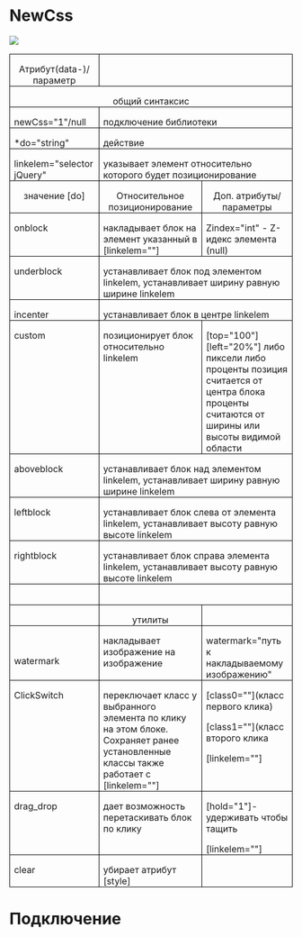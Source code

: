 # NewCss
![](https://github.com/Traineratwot/NewCss/raw/master//facicon.ico)
<table class=MsoNormalTable border=0 cellspacing=0 cellpadding=0
style='border-collapse:collapse;mso-yfti-tbllook:1184;mso-padding-alt:0cm 0cm 0cm 0cm'>
<tr style='mso-yfti-irow:0;mso-yfti-firstrow:yes'>
	<td width=158 valign=top style='width:118.35pt;border:solid windowtext 1.0pt;
padding:0cm 5.4pt 0cm 5.4pt'>
		<p class=MsoNormal align=center style='margin-bottom:0cm;margin-bottom:.0001pt;
text-align:center;line-height:normal'>Атрибут(data-)/параметр</p>
	</td>
	<td width=465 colspan=2 valign=top style='width:348.9pt;border:solid windowtext 1.0pt;
border-left:none;padding:0cm 5.4pt 0cm 5.4pt'></td>
</tr>
<tr style='mso-yfti-irow:1'>
	<td width=623 colspan=3 valign=top style='width:467.25pt;border:solid windowtext 1.0pt;
border-top:none;padding:0cm 5.4pt 0cm 5.4pt'>
		<p class=MsoNormal align=center style='margin-bottom:0cm;margin-bottom:.0001pt;
text-align:center;line-height:normal'>общий синтаксис</p>
	</td>
</tr>
<tr style='mso-yfti-irow:2'>
	<td width=158 valign=top style='width:118.35pt;border:solid windowtext 1.0pt;
border-top:none;padding:0cm 5.4pt 0cm 5.4pt'>
		<p class=MsoNormal style='margin-bottom:0cm;margin-bottom:.0001pt;line-height:
normal'>newCss=&quot;1&quot;/<span lang=EN-US style='mso-ansi-language:EN-US'>null</span></p>
	</td>
	<td width=465 colspan=2 valign=top style='width:348.9pt;border-top:none;
border-left:none;border-bottom:solid windowtext 1.0pt;border-right:solid windowtext 1.0pt;
padding:0cm 5.4pt 0cm 5.4pt'>
		<p class=MsoNormal style='margin-bottom:0cm;margin-bottom:.0001pt;line-height:
normal'>подключение библиотеки </p>
	</td>
</tr>
<tr style='mso-yfti-irow:3'>
	<td width=158 valign=top style='width:118.35pt;border:solid windowtext 1.0pt;
border-top:none;padding:0cm 5.4pt 0cm 5.4pt'>
		<p class=MsoNormal style='margin-bottom:0cm;margin-bottom:.0001pt;line-height:
normal'><span lang=EN-US style='mso-ansi-language:EN-US'>*</span>do=&quot;<span lang=EN-US
				style='mso-ansi-language:EN-US'>string</span>&quot;</p>
	</td>
	<td width=465 colspan=2 valign=top style='width:348.9pt;border-top:none;
border-left:none;border-bottom:solid windowtext 1.0pt;border-right:solid windowtext 1.0pt;
padding:0cm 5.4pt 0cm 5.4pt'>
		<p class=MsoNormal style='margin-bottom:0cm;margin-bottom:.0001pt;line-height:
normal'><span class=SpellE><span lang=EN-US style='mso-ansi-language:EN-US'>действие</span></span></p>
	</td>
</tr>
<tr style='mso-yfti-irow:4'>
	<td width=158 valign=top style='width:118.35pt;border:solid windowtext 1.0pt;
border-top:none;padding:0cm 5.4pt 0cm 5.4pt'>
		<p class=MsoNormal style='margin-bottom:0cm;margin-bottom:.0001pt;line-height:
normal'><span lang=EN-US style='mso-ansi-language:EN-US'>linkelem=&quot;selector
				jQuery&quot;</span></p>
	</td>
	<td width=465 colspan=2 valign=top style='width:348.9pt;border-top:none;
border-left:none;border-bottom:solid windowtext 1.0pt;border-right:solid windowtext 1.0pt;
padding:0cm 5.4pt 0cm 5.4pt'>
		<p class=MsoNormal style='margin-bottom:0cm;margin-bottom:.0001pt;line-height:
normal'>указывает элемент относительно которого будет позиционирование</p>
	</td>
</tr>
<tr style='mso-yfti-irow:5'>
	<td width=158 valign=top style='width:118.35pt;border:solid windowtext 1.0pt;
border-top:none;padding:0cm 5.4pt 0cm 5.4pt'>
		<p class=MsoNormal align=center style='margin-bottom:0cm;margin-bottom:.0001pt;
text-align:center;line-height:normal'>значение <span lang=EN-US style='mso-ansi-language:EN-US'>[</span>do<span
				lang=EN-US style='mso-ansi-language:
EN-US'>]</span></p>
	</td>
	<td width=271 valign=top style='width:203.55pt;border-top:none;border-left:
none;border-bottom:solid windowtext 1.0pt;border-right:solid windowtext 1.0pt;
padding:0cm 5.4pt 0cm 5.4pt'>
		<p class=MsoNormal align=center style='margin-bottom:0cm;margin-bottom:.0001pt;
text-align:center;line-height:normal'>Относительное позиционирование</p>
	</td>
	<td width=194 valign=top style='width:145.35pt;border-top:none;border-left:
none;border-bottom:solid windowtext 1.0pt;border-right:solid windowtext 1.0pt;
padding:0cm 5.4pt 0cm 5.4pt'>
		<p class=MsoNormal align=center style='margin-bottom:0cm;margin-bottom:.0001pt;
text-align:center;line-height:normal'>Доп. атрибуты/параметры</p>
	</td>
</tr>
<tr style='mso-yfti-irow:6'>
	<td width=158 valign=top style='width:118.35pt;border:solid windowtext 1.0pt;
border-top:none;padding:0cm 5.4pt 0cm 5.4pt'>
		<p class=MsoNormal style='margin-bottom:0cm;margin-bottom:.0001pt;line-height:
normal'><span lang=EN-US style='mso-ansi-language:EN-US'>o</span><span class=SpellE>nblock</span></p>
	</td>
	<td width=271 valign=top style='width:203.55pt;border-top:none;border-left:
none;border-bottom:solid windowtext 1.0pt;border-right:solid windowtext 1.0pt;
padding:0cm 5.4pt 0cm 5.4pt'>
		<p class=MsoNormal style='margin-bottom:0cm;margin-bottom:.0001pt;line-height:
normal'>накладывает блок на элемент указанный в [linkelem=&quot;&quot;]</p>
	</td>
	<td width=194 valign=top style='width:145.35pt;border-top:none;border-left:
none;border-bottom:solid windowtext 1.0pt;border-right:solid windowtext 1.0pt;
padding:0cm 5.4pt 0cm 5.4pt'>
		<p class=MsoNormal style='margin-bottom:0cm;margin-bottom:.0001pt;line-height:
normal'><span class=SpellE>Zindex</span>=&quot;<span lang=EN-US style='mso-ansi-language:EN-US'>int</span>&quot; -
			Z-<span class=SpellE>идекс</span>
			элемента (<span lang=EN-US style='mso-ansi-language:EN-US'>null</span>)</p>
	</td>
</tr>
<tr style='mso-yfti-irow:7'>
	<td width=158 valign=top style='width:118.35pt;border:solid windowtext 1.0pt;
border-top:none;padding:0cm 5.4pt 0cm 5.4pt'>
		<p class=MsoNormal style='margin-bottom:0cm;margin-bottom:.0001pt;line-height:
normal'><span class=SpellE><span lang=EN-US style='mso-ansi-language:EN-US'>underblock</span></span></p>
	</td>
	<td width=465 colspan=2 valign=top style='width:348.9pt;border-top:none;
border-left:none;border-bottom:solid windowtext 1.0pt;border-right:solid windowtext 1.0pt;
padding:0cm 5.4pt 0cm 5.4pt'>
		<p class=MsoNormal style='margin-bottom:0cm;margin-bottom:.0001pt;line-height:
normal'>устанавливает блок под элементом linkelem, устанавливает ширину
			равную ширине linkelem</p>
	</td>
</tr>
<tr style='mso-yfti-irow:8'>
	<td width=158 valign=top style='width:118.35pt;border:solid windowtext 1.0pt;
border-top:none;padding:0cm 5.4pt 0cm 5.4pt'>
		<p class=MsoNormal style='margin-bottom:0cm;margin-bottom:.0001pt;line-height:
normal'><span class=SpellE>incenter</span></p>
	</td>
	<td width=465 colspan=2 valign=top style='width:348.9pt;border-top:none;
border-left:none;border-bottom:solid windowtext 1.0pt;border-right:solid windowtext 1.0pt;
padding:0cm 5.4pt 0cm 5.4pt'>
		<p class=MsoNormal style='margin-bottom:0cm;margin-bottom:.0001pt;line-height:
normal'>устанавливает блок в центре linkelem</p>
	</td>
</tr>
<tr style='mso-yfti-irow:9'>
	<td width=158 valign=top style='width:118.35pt;border:solid windowtext 1.0pt;
border-top:none;padding:0cm 5.4pt 0cm 5.4pt'>
		<p class=MsoNormal style='margin-bottom:0cm;margin-bottom:.0001pt;line-height:
normal'><span class=SpellE>custom</span></p>
	</td>
	<td width=271 valign=top style='width:203.55pt;border-top:none;border-left:
none;border-bottom:solid windowtext 1.0pt;border-right:solid windowtext 1.0pt;
padding:0cm 5.4pt 0cm 5.4pt'>
		<p class=MsoNormal style='margin-bottom:0cm;margin-bottom:.0001pt;line-height:
normal'>позиционирует блок относительно linkelem</p>
	</td>
	<td width=194 valign=top style='width:145.35pt;border-top:none;border-left:
none;border-bottom:solid windowtext 1.0pt;border-right:solid windowtext 1.0pt;
padding:0cm 5.4pt 0cm 5.4pt'>
		<p class=MsoNormal style='margin-bottom:0cm;margin-bottom:.0001pt;line-height:
normal'>[<span class=SpellE>top</span>=&quot;100&quot;] [<span class=SpellE>left</span>=&quot;20%&quot;]
			либо <span class=GramE>пиксели</span> либо проценты позиция считается от
			центра блока проценты считаются от ширины или высоты видимой области</p>
	</td>
</tr>
<tr style='mso-yfti-irow:10'>
	<td width=158 valign=top style='width:118.35pt;border:solid windowtext 1.0pt;
border-top:none;padding:0cm 5.4pt 0cm 5.4pt'>
		<p class=MsoNormal style='margin-bottom:0cm;margin-bottom:.0001pt;line-height:
normal'><span class=SpellE>aboveblock</span></p>
	</td>
	<td width=465 colspan=2 valign=top style='width:348.9pt;border-top:none;
border-left:none;border-bottom:solid windowtext 1.0pt;border-right:solid windowtext 1.0pt;
padding:0cm 5.4pt 0cm 5.4pt'>
		<p class=MsoNormal style='margin-bottom:0cm;margin-bottom:.0001pt;line-height:
normal'>устанавливает блок над элементом linkelem, устанавливает ширину
			равную ширине linkelem</p>
	</td>
</tr>
<tr style='mso-yfti-irow:11'>
	<td width=158 valign=top style='width:118.35pt;border:solid windowtext 1.0pt;
border-top:none;padding:0cm 5.4pt 0cm 5.4pt'>
		<p class=MsoNormal style='margin-bottom:0cm;margin-bottom:.0001pt;text-align:
justify;line-height:normal'><span class=SpellE>leftblock</span></p>
	</td>
	<td width=465 colspan=2 valign=top style='width:348.9pt;border-top:none;
border-left:none;border-bottom:solid windowtext 1.0pt;border-right:solid windowtext 1.0pt;
padding:0cm 5.4pt 0cm 5.4pt'>
		<p class=MsoNormal style='margin-bottom:0cm;margin-bottom:.0001pt;line-height:
normal'>устанавливает блок слева от элемента linkelem, устанавливает высоту
			равную высоте linkelem</p>
	</td>
</tr>
<tr style='mso-yfti-irow:12'>
	<td width=158 valign=top style='width:118.35pt;border:solid windowtext 1.0pt;
border-top:none;padding:0cm 5.4pt 0cm 5.4pt'>
		<p class=MsoNormal style='margin-bottom:0cm;margin-bottom:.0001pt;line-height:
normal'><span class=SpellE>rightblock</span></p>
	</td>
	<td width=465 colspan=2 valign=top style='width:348.9pt;border-top:none;
border-left:none;border-bottom:solid windowtext 1.0pt;border-right:solid windowtext 1.0pt;
padding:0cm 5.4pt 0cm 5.4pt'>
		<p class=MsoNormal style='margin-bottom:0cm;margin-bottom:.0001pt;line-height:
normal'>устанавливает блок справа элемента linkelem, устанавливает высоту
			равную высоте linkelem</p>
	</td>
</tr>
<tr style='mso-yfti-irow:13'>
	<td width=158 valign=top style='width:118.35pt;border:solid windowtext 1.0pt;
border-top:none;padding:0cm 5.4pt 0cm 5.4pt'>
		<p class=MsoNormal style='margin-bottom:0cm;margin-bottom:.0001pt;line-height:
normal'>&nbsp;</p>
	</td>
	<td width=465 colspan=2 valign=top style='width:348.9pt;border-top:none;
border-left:none;border-bottom:solid windowtext 1.0pt;border-right:solid windowtext 1.0pt;
padding:0cm 5.4pt 0cm 5.4pt'>
		<p class=MsoNormal style='margin-bottom:0cm;margin-bottom:.0001pt;line-height:
normal'>&nbsp;</p>
	</td>
</tr>
<tr style='mso-yfti-irow:14'>
	<td width=158 valign=top style='width:118.35pt;border:solid windowtext 1.0pt;
border-top:none;padding:0cm 5.4pt 0cm 5.4pt'>
		<p class=MsoNormal align=center style='margin-bottom:0cm;margin-bottom:.0001pt;
text-align:center;line-height:normal'>&nbsp;</p>
	</td>
	<td width=271 valign=top style='width:203.55pt;border-top:none;border-left:
none;border-bottom:solid windowtext 1.0pt;border-right:solid windowtext 1.0pt;
padding:0cm 5.4pt 0cm 5.4pt'>
		<p class=MsoNormal align=center style='margin-bottom:0cm;margin-bottom:.0001pt;
text-align:center;line-height:normal'>утилиты</p>
	</td>
	<td width=194 valign=top style='width:145.35pt;border-top:none;border-left:
none;border-bottom:solid windowtext 1.0pt;border-right:solid windowtext 1.0pt;
padding:0cm 5.4pt 0cm 5.4pt'>
		<p class=MsoNormal style='margin-bottom:0cm;margin-bottom:.0001pt;line-height:
normal'>&nbsp;</p>
	</td>
</tr>
<tr style='mso-yfti-irow:15'>
	<td width=158 valign=top style='width:118.35pt;border:solid windowtext 1.0pt;
border-top:none;padding:0cm 5.4pt 0cm 5.4pt'>
		<p class=MsoNormal style='margin-bottom:0cm;margin-bottom:.0001pt;line-height:
normal'>&nbsp;</p>
		<p class=MsoNormal style='margin-bottom:0cm;margin-bottom:.0001pt;line-height:
normal'><span class=SpellE>watermark</span></p>
	</td>
	<td width=271 valign=top style='width:203.55pt;border-top:none;border-left:
none;border-bottom:solid windowtext 1.0pt;border-right:solid windowtext 1.0pt;
padding:0cm 5.4pt 0cm 5.4pt'>
		<p class=MsoNormal style='margin-bottom:0cm;margin-bottom:.0001pt;line-height:
normal'>накладывает изображение на изображение</p>
	</td>
	<td width=194 valign=top style='width:145.35pt;border-top:none;border-left:
none;border-bottom:solid windowtext 1.0pt;border-right:solid windowtext 1.0pt;
padding:0cm 5.4pt 0cm 5.4pt'>
		<p class=MsoNormal style='margin-bottom:0cm;margin-bottom:.0001pt;line-height:
normal'><span class=SpellE>watermark</span>=&quot;путь к накладываемому
			изображению&quot;</p>
	</td>
</tr>
<tr style='mso-yfti-irow:16'>
	<td width=158 valign=top style='width:118.35pt;border:solid windowtext 1.0pt;
border-top:none;padding:0cm 5.4pt 0cm 5.4pt'>
		<p class=MsoNormal style='margin-bottom:0cm;margin-bottom:.0001pt;line-height:
normal'><span class=SpellE>ClickSwitch</span></p>
	</td>
	<td width=271 valign=top style='width:203.55pt;border-top:none;border-left:
none;border-bottom:solid windowtext 1.0pt;border-right:solid windowtext 1.0pt;
padding:0cm 5.4pt 0cm 5.4pt'>
		<p class=MsoNormal style='margin-bottom:0cm;margin-bottom:.0001pt;line-height:
normal'>переключает класс у выбранного элемента по клику на этом блоке. Сохраняет
			ранее установленные классы также работает с [linkelem=&quot;&quot;]</p>
	</td>
	<td width=194 valign=top style='width:145.35pt;border-top:none;border-left:
none;border-bottom:solid windowtext 1.0pt;border-right:solid windowtext 1.0pt;
padding:0cm 5.4pt 0cm 5.4pt'>
		<p class=MsoNormal style='margin-bottom:0cm;margin-bottom:.0001pt;line-height:
normal'>[class0=&quot;<span class=GramE>&quot;](</span>класс первого клика)</p>
		<p class=MsoNormal style='margin-bottom:0cm;margin-bottom:.0001pt;line-height:
normal'>[class1=&quot;<span class=GramE>&quot;](</span>класс второго клика</p>
		<p class=MsoNormal style='margin-bottom:0cm;margin-bottom:.0001pt;line-height:
normal'>[linkelem=&quot;&quot;]</p>
	</td>
</tr>
<tr style='mso-yfti-irow:17'>
	<td width=158 valign=top style='width:118.35pt;border:solid windowtext 1.0pt;
border-top:none;padding:0cm 5.4pt 0cm 5.4pt'>
		<p class=MsoNormal style='margin-bottom:0cm;margin-bottom:.0001pt;line-height:
normal'><span class=SpellE>drag_drop</span></p>
	</td>
	<td width=271 valign=top style='width:203.55pt;border-top:none;border-left:
none;border-bottom:solid windowtext 1.0pt;border-right:solid windowtext 1.0pt;
padding:0cm 5.4pt 0cm 5.4pt'>
		<p class=MsoNormal style='margin-bottom:0cm;margin-bottom:.0001pt;line-height:
normal'>дает возможность перетаскивать блок по клику</p>
	</td>
	<td width=194 valign=top style='width:145.35pt;border-top:none;border-left:
none;border-bottom:solid windowtext 1.0pt;border-right:solid windowtext 1.0pt;
padding:0cm 5.4pt 0cm 5.4pt'>
		<p class=MsoNormal style='margin-bottom:0cm;margin-bottom:.0001pt;line-height:
normal'>[<span class=SpellE>hold</span>=&quot;1&quot;]-удерживать чтобы
			тащить</p>
		<p class=MsoNormal style='margin-bottom:0cm;margin-bottom:.0001pt;line-height:
normal'>[linkelem=&quot;&quot;]</p>
	</td>
</tr>
<tr style='mso-yfti-irow:18;mso-yfti-lastrow:yes'>
	<td width=158 valign=top style='width:118.35pt;border:solid windowtext 1.0pt;
border-top:none;padding:0cm 5.4pt 0cm 5.4pt'>
		<p class=MsoNormal style='margin-bottom:0cm;margin-bottom:.0001pt;line-height:
normal'><span class=SpellE>clear</span></p>
	</td>
	<td width=271 valign=top style='width:203.55pt;border-top:none;border-left:
none;border-bottom:solid windowtext 1.0pt;border-right:solid windowtext 1.0pt;
padding:0cm 5.4pt 0cm 5.4pt'>
		<p class=MsoNormal style='margin-bottom:0cm;margin-bottom:.0001pt;line-height:
normal'>убирает атрибут [<span class=SpellE>style</span>]</p>
	</td>
	<td width=194 valign=top style='width:145.35pt;border-top:none;border-left:
none;border-bottom:solid windowtext 1.0pt;border-right:solid windowtext 1.0pt;
padding:0cm 5.4pt 0cm 5.4pt'>
		<p class=MsoNormal style='margin-bottom:0cm;margin-bottom:.0001pt;line-height:
normal'>&nbsp;</p>
	</td>
</tr>
</table>
<H1>Подключение</h1>
<pre rows="15" style="width:99%;"> 
<script src="https://ajax.googleapis.com/ajax/libs/jquery/3.1.0/jquery.min.js"></script>
<script src="NewCssOOP.js"></script>
<script>
// способ 1
$(document).ready(NewCss(Селектор));
// здесь можно выбрать любой jquery селектор.или оставить по умолчанию 
// способ 2
unit = new newCss('#c', {
		'do': 'underblock',
		'linkelem': '#a',
	})
</script>
</pre>
